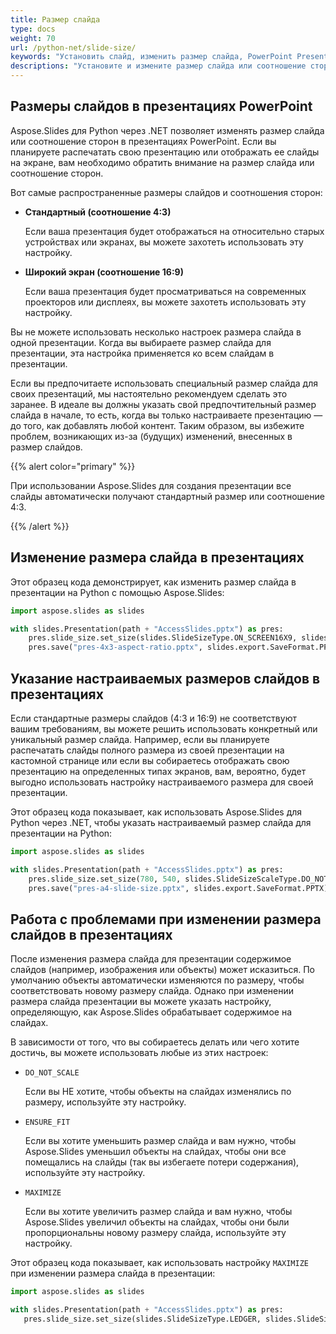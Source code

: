 ```yaml
---
title: Размер слайда
type: docs
weight: 70
url: /python-net/slide-size/
keywords: "Установить слайд, изменить размер слайда, PowerPoint Presentation, настраиваемый размер слайда, решить проблемы со слайдами, Python, Aspose.Slides"
descriptions: "Установите и измените размер слайда или соотношение сторон в PowerPoint на Python"
---
```


## Размеры слайдов в презентациях PowerPoint

Aspose.Slides для Python через .NET позволяет изменять размер слайда или соотношение сторон в презентациях PowerPoint. Если вы планируете распечатать свою презентацию или отображать ее слайды на экране, вам необходимо обратить внимание на размер слайда или соотношение сторон. 

Вот самые распространенные размеры слайдов и соотношения сторон:

- **Стандартный (соотношение 4:3)**

  Если ваша презентация будет отображаться на относительно старых устройствах или экранах, вы можете захотеть использовать эту настройку. 

- **Широкий экран (соотношение 16:9)** 

  Если ваша презентация будет просматриваться на современных проекторов или дисплеях, вы можете захотеть использовать эту настройку. 

Вы не можете использовать несколько настроек размера слайда в одной презентации. Когда вы выбираете размер слайда для презентации, эта настройка применяется ко всем слайдам в презентации. 

Если вы предпочитаете использовать специальный размер слайда для своих презентаций, мы настоятельно рекомендуем сделать это заранее. В идеале вы должны указать свой предпочтительный размер слайда в начале, то есть, когда вы только настраиваете презентацию — до того, как добавлять любой контент. Таким образом, вы избежите проблем, возникающих из-за (будущих) изменений, внесенных в размер слайдов. 

{{% alert color="primary" %}} 

 При использовании Aspose.Slides для создания презентации все слайды автоматически получают стандартный размер или соотношение 4:3.

{{% /alert %}} 

## Изменение размера слайда в презентациях 

 Этот образец кода демонстрирует, как изменить размер слайда в презентации на Python с помощью Aspose.Slides:

```py
import aspose.slides as slides

with slides.Presentation(path + "AccessSlides.pptx") as pres:
    pres.slide_size.set_size(slides.SlideSizeType.ON_SCREEN16X9, slides.SlideSizeScaleType.DO_NOT_SCALE)
    pres.save("pres-4x3-aspect-ratio.pptx", slides.export.SaveFormat.PPTX)
```

## Указание настраиваемых размеров слайдов в презентациях

Если стандартные размеры слайдов (4:3 и 16:9) не соответствуют вашим требованиям, вы можете решить использовать конкретный или уникальный размер слайда. Например, если вы планируете распечатать слайды полного размера из своей презентации на кастомной странице или если вы собираетесь отображать свою презентацию на определенных типах экранов, вам, вероятно, будет выгодно использовать настройку настраиваемого размера для своей презентации. 

Этот образец кода показывает, как использовать Aspose.Slides для Python через .NET, чтобы указать настраиваемый размер слайда для презентации на Python:

```py
import aspose.slides as slides

with slides.Presentation(path + "AccessSlides.pptx") as pres:
    pres.slide_size.set_size(780, 540, slides.SlideSizeScaleType.DO_NOT_SCALE) # Размер бумаги A4
    pres.save("pres-a4-slide-size.pptx", slides.export.SaveFormat.PPTX)
```

## Работа с проблемами при изменении размера слайдов в презентациях

После изменения размера слайда для презентации содержимое слайдов (например, изображения или объекты) может исказиться. По умолчанию объекты автоматически изменяются по размеру, чтобы соответствовать новому размеру слайда. Однако при изменении размера слайда презентации вы можете указать настройку, определяющую, как Aspose.Slides обрабатывает содержимое на слайдах.

В зависимости от того, что вы собираетесь делать или чего хотите достичь, вы можете использовать любые из этих настроек:

- `DO_NOT_SCALE`

  Если вы НЕ хотите, чтобы объекты на слайдах изменялись по размеру, используйте эту настройку.

- `ENSURE_FIT`

  Если вы хотите уменьшить размер слайда и вам нужно, чтобы Aspose.Slides уменьшил объекты на слайдах, чтобы они все помещались на слайды (так вы избегаете потери содержания), используйте эту настройку. 

- `MAXIMIZE`

  Если вы хотите увеличить размер слайда и вам нужно, чтобы Aspose.Slides увеличил объекты на слайдах, чтобы они были пропорциональны новому размеру слайда, используйте эту настройку. 

Этот образец кода показывает, как использовать настройку `MAXIMIZE` при изменении размера слайда в презентации:

```py
import aspose.slides as slides

with slides.Presentation(path + "AccessSlides.pptx") as pres:
   pres.slide_size.set_size(slides.SlideSizeType.LEDGER, slides.SlideSizeScaleType.MAXIMIZE)
```